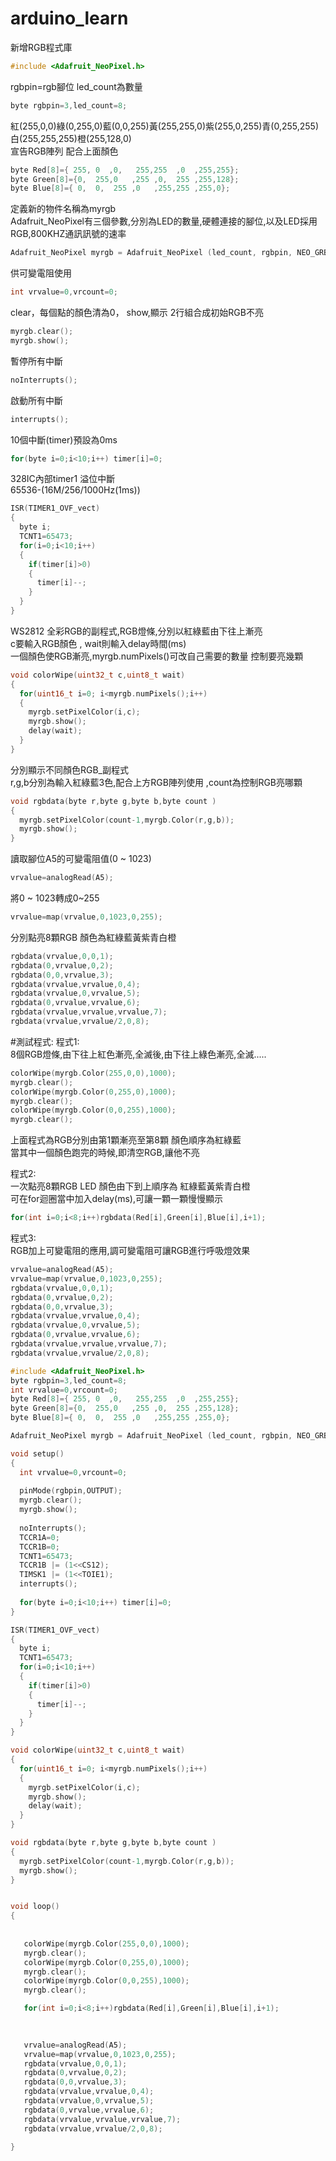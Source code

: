 # arduino_learn
新增RGB程式庫
```c++
#include <Adafruit_NeoPixel.h>
```


rgbpin=rgb腳位 led_count為數量
```c++
byte rgbpin=3,led_count=8; 
```
紅(255,0,0)綠(0,255,0)藍(0,0,255)黃(255,255,0)紫(255,0,255)青(0,255,255)白(255,255,255)橙(255,128,0)<br>
宣告RGB陣列 配合上面顏色
```c++
byte Red[8]={ 255, 0  ,0,   255,255  ,0  ,255,255}; 
byte Green[8]={0,  255,0   ,255 ,0,  255 ,255,128};
byte Blue[8]={ 0,  0,  255 ,0   ,255,255 ,255,0};
```
定義新的物件名稱為myrgb<br>
Adafruit_NeoPixel有三個參數,分別為LED的數量,硬體連接的腳位,以及LED採用RGB,800KHZ通訊訊號的速率
```c++
Adafruit_NeoPixel myrgb = Adafruit_NeoPixel (led_count, rgbpin, NEO_GRB + NEO_KHZ800);
```

供可變電阻使用
```c++
int vrvalue=0,vrcount=0;
```

clear，每個點的顏色清為0， show,顯示 2行組合成初始RGB不亮
```c++
myrgb.clear();
myrgb.show();
```
暫停所有中斷
```c++
noInterrupts(); 
```
啟動所有中斷
```c++
interrupts(); 
```

10個中斷(timer)預設為0ms
```c++
for(byte i=0;i<10;i++) timer[i]=0;
```
328IC內部timer1 溢位中斷<br>
65536-(16M/256/1000Hz(1ms))
```c++
ISR(TIMER1_OVF_vect) 
{
  byte i;
  TCNT1=65473;
  for(i=0;i<10;i++)
  {
    if(timer[i]>0)
    {
      timer[i]--;
    }
  }
}
```

WS2812 全彩RGB的副程式,RGB燈條,分別以紅綠藍由下往上漸亮<br>
c要輸入RGB顏色 , wait則輸入delay時間(ms)<br>
一個顏色使RGB漸亮,myrgb.numPixels()可改自己需要的數量 控制要亮幾顆
```c++
void colorWipe(uint32_t c,uint8_t wait)
{
  for(uint16_t i=0; i<myrgb.numPixels();i++)
  {
    myrgb.setPixelColor(i,c);
    myrgb.show();
    delay(wait);
  }
}
```

分別顯示不同顏色RGB_副程式<br>
r,g,b分別為輸入紅綠藍3色,配合上方RGB陣列使用 ,count為控制RGB亮哪顆
```c++
void rgbdata(byte r,byte g,byte b,byte count ) 
{
  myrgb.setPixelColor(count-1,myrgb.Color(r,g,b)); 
  myrgb.show();
}
```
讀取腳位A5的可變電阻值(0 ~ 1023)
```c++
vrvalue=analogRead(A5);
```
將0 ~ 1023轉成0~255
```c++
vrvalue=map(vrvalue,0,1023,0,255);
```
分別點亮8顆RGB 顏色為紅綠藍黃紫青白橙
```c++
rgbdata(vrvalue,0,0,1); 
rgbdata(0,vrvalue,0,2);
rgbdata(0,0,vrvalue,3);
rgbdata(vrvalue,vrvalue,0,4);
rgbdata(vrvalue,0,vrvalue,5);
rgbdata(0,vrvalue,vrvalue,6);
rgbdata(vrvalue,vrvalue,vrvalue,7);
rgbdata(vrvalue,vrvalue/2,0,8);
```



#測試程式:
程式1:<br>
8個RGB燈條,由下往上紅色漸亮,全滅後,由下往上綠色漸亮,全滅.....
```c++
colorWipe(myrgb.Color(255,0,0),1000);
myrgb.clear();
colorWipe(myrgb.Color(0,255,0),1000);
myrgb.clear();
colorWipe(myrgb.Color(0,0,255),1000);
myrgb.clear();
```
上面程式為RGB分別由第1顆漸亮至第8顆 顏色順序為紅綠藍<br>
當其中一個顏色跑完的時候,即清空RGB,讓他不亮<br>


程式2:<br>
一次點亮8顆RGB LED 顏色由下到上順序為 紅綠藍黃紫青白橙<br>
可在for迴圈當中加入delay(ms),可讓一顆一顆慢慢顯示
```c++
for(int i=0;i<8;i++)rgbdata(Red[i],Green[i],Blue[i],i+1);
```

程式3:<br>
RGB加上可變電阻的應用,調可變電阻可讓RGB進行呼吸燈效果<br>
```c++
vrvalue=analogRead(A5); 
vrvalue=map(vrvalue,0,1023,0,255); 
rgbdata(vrvalue,0,0,1); 
rgbdata(0,vrvalue,0,2);
rgbdata(0,0,vrvalue,3);
rgbdata(vrvalue,vrvalue,0,4);
rgbdata(vrvalue,0,vrvalue,5);
rgbdata(0,vrvalue,vrvalue,6);
rgbdata(vrvalue,vrvalue,vrvalue,7);
rgbdata(vrvalue,vrvalue/2,0,8);
```


```c++
#include <Adafruit_NeoPixel.h>
byte rgbpin=3,led_count=8; 
int vrvalue=0,vrcount=0;
byte Red[8]={ 255, 0  ,0,   255,255  ,0  ,255,255}; 
byte Green[8]={0,  255,0   ,255 ,0,  255 ,255,128};
byte Blue[8]={ 0,  0,  255 ,0   ,255,255 ,255,0};

Adafruit_NeoPixel myrgb = Adafruit_NeoPixel (led_count, rgbpin, NEO_GRB + NEO_KHZ800);

void setup() 
{
  int vrvalue=0,vrcount=0; 
  
  pinMode(rgbpin,OUTPUT);
  myrgb.clear();
  myrgb.show();
  
  noInterrupts(); 
  TCCR1A=0;
  TCCR1B=0;
  TCNT1=65473;
  TCCR1B |= (1<<CS12);
  TIMSK1 |= (1<<TOIE1);
  interrupts(); 
  
  for(byte i=0;i<10;i++) timer[i]=0;
}

ISR(TIMER1_OVF_vect) 
{
  byte i;
  TCNT1=65473; 
  for(i=0;i<10;i++)
  {
    if(timer[i]>0)
    {
      timer[i]--;
    }
  }
}

void colorWipe(uint32_t c,uint8_t wait)
{
  for(uint16_t i=0; i<myrgb.numPixels();i++)
  {
    myrgb.setPixelColor(i,c);
    myrgb.show();
    delay(wait);
  }
}

void rgbdata(byte r,byte g,byte b,byte count )
{
  myrgb.setPixelColor(count-1,myrgb.Color(r,g,b)); 
  myrgb.show();
}


void loop() 
{
  
  
   colorWipe(myrgb.Color(255,0,0),1000);
   myrgb.clear();
   colorWipe(myrgb.Color(0,255,0),1000);
   myrgb.clear();
   colorWipe(myrgb.Color(0,0,255),1000);
   myrgb.clear();

   for(int i=0;i<8;i++)rgbdata(Red[i],Green[i],Blue[i],i+1);

  
  
   vrvalue=analogRead(A5); 
   vrvalue=map(vrvalue,0,1023,0,255); 
   rgbdata(vrvalue,0,0,1); 
   rgbdata(0,vrvalue,0,2);
   rgbdata(0,0,vrvalue,3);
   rgbdata(vrvalue,vrvalue,0,4);
   rgbdata(vrvalue,0,vrvalue,5);
   rgbdata(0,vrvalue,vrvalue,6);
   rgbdata(vrvalue,vrvalue,vrvalue,7);
   rgbdata(vrvalue,vrvalue/2,0,8);
    
}
```
